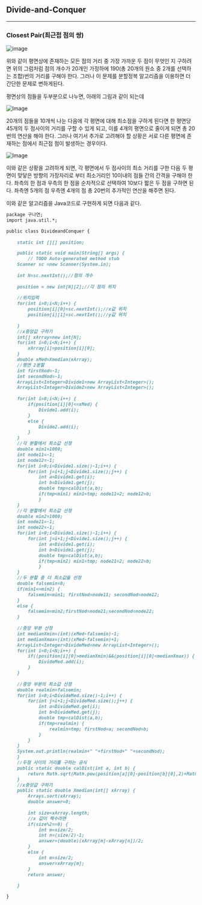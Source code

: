 ## Divide-and-Conquer

___
### Closest Pair(최근접 점의 쌍)

![image](https://img1.daumcdn.net/thumb/R300x0/?fname=https://k.kakaocdn.net/dn/KMZYE/btqJDYLqx1u/VbJW5UVdIysK11nHFYb9I0/img.png)

위와 같이 평면상에 존재하는 모든 점의 거리 중 가장 가까운 두 점이 무엇인 지 구하려면 위의 그럼처럼 점의 개수가 20개인 가정하에 190(총 20개의 원소 중 2개를 선택하는 조합)번의 거리를 구해야 한다. 그러나 이 문제를 분할정복 알고리즘을 이용하면 더 간단한 문제로 변하게된다.


평면상의 점들을 두부분으로 나누면, 아래의 그림과 같이 되는데

![Image](https://encrypted-tbn0.gstatic.com/images?q=tbn:ANd9GcRXlYKDYZoc2msL7X5crOkFe-U6TcVqxRPSa9zsef5iwJF9vyYe4YgUCl7oOFoUAfiPRiU&usqp=CAU)

20개의 점들을 10개씩 나눈 다음에 각 평면에 대해 최소점을 구하게 된다면 한 평면당 45개의 두 점사이의 거리를 구할 수 있게 되고, 이를 4개의 평면으로 줄이게 되면 총 20번의 연산을 해야 한다. 그러나 여기서 추가로 고려해야 할 상황은 서로 다른 평면에 존재하는 점에서 최근접 점이 발생하는 경우이다.

![Image](https://post-phinf.pstatic.net/MjAyMDA5MjVfMTMx/MDAxNjAxMDM5NzY2NDYw.e_XcSRSoy056cLctFzPc1F6aVyn__SW1L47iSuJzCLEg.3E3HfVIVqsrLdCzN5ZpNMiq2j-wtbYuZTjk-8acAMc4g.PNG/image.png?type=w1200)

이와 같은 상황을 고려하게 되면, 각 평면에서 두 점사이의 최소 거리를 구한 다음 두 평면이 맞닿은 방향의 가장자리로 부터 최소거리인 10이내의 점들 간의 간격을 구해야 한다. 좌측의 한 점과 우측의 한 점을 순차적으로 선택하여 10보다 짧은 두 점을 구하면 된다. 좌측엔 5개의 점 우측엔 4개의 점 총 20번의 추가적인 연산을 해주면 된다.

이와 같은 알고리즘을 Java코드로 구현하게 되면 다음과 같다.
```markdown
package 구나연;
import java.util.*;

public class DivideandConquer {
	
	static int [][] position;

	public static void main(String[] args) {
		// TODO Auto-generated method stub
    Scanner sc =new Scanner(System.in);
    
    int N=sc.nextInt();//점의 개수
    
    position = new int[N][2];//각 점의 위치
    
    //위치입력
    for(int i=0;i<N;i++) {
    	position[i][0]=sc.nextInt();//x값 위치
    	position[i][1]=sc.nextInt();//y값 위치
    	
    }
    //x중앙값 구하기
    int[] xArray=new int[N];
    for(int i=0;i<N;i++) {
    	xArray[i]=position[i][0];
    }
    double xMed=Xmedian(xArray);
    //평면 2분할
    int firstNod=-1;
    int secondNod=-1;
    ArrayList<Integer>Divide1=new ArrayList<Integer>();
    ArrayList<Integer>Divide2=new ArrayList<Integer>();
    
    for(int i=0;i<N;i++) {
    	if(position[i][0]<=xMed) {
    		Divide1.add(i);
    	}
    	else {
    		Divide2.add(i);
    	}
    }
    //각 분할에서 최소값 선정
    double min1=1000;
    int node11=-1;
    int node12=-1;
    for(int i=0;i<Divide1.size()-1;i++) {
    	for(int j=i+1;j<Divide1.size();j++) {
    		int a=Divide1.get(i);
    		int b=Divide1.get(j);
    		double tmp=calDist(a,b);
    		if(tmp<min1) min1=tmp; node11=2; node12=b;
    		}
    }
    //각 분할에서 최소값 선정
    double min2=1000;
    int node21=-1;
    int node22=-1;
    for(int i=0;i<Divide1.size()-1;i++) {
    	for(int j=i+1;j<Divide1.size();j++) {
    		int a=Divide1.get(i);
    		int b=Divide1.get(j);
    		double tmp=calDist(a,b);
    		if(tmp<min2) min1=tmp; node21=2; node22=b;
    		}
    }
    //두 분할 중 더 최소값을 선정
    double falsemin=0;
    if(min1<=min2) {
    	falsemin=min1; firstNod=node11; secondNod=node12;
    }
    else {
    	falsemin=min2;firstNod=node21;secondNod=node22;
    }
    
    //중앙 부분 산정
    int medianXmin=(int)(xMed-falsemin)-1;
    int medianXmax=(int)(xMed-falsemin)+1;
    ArrayList<Integer>DivideMed=new ArrayList<Integer>();
    for(int i=0;i<N;i++) {
    	if((position[i][0]>medianXmin)&&(position[i][0]<medianXmax)) {
    		DivideMed.add(i);
    	}
    }
    
    //중앙 부분의 최소값 산정
    double realmin=falsemin;
    for(int i=0;i<DivideMed.size()-1;i++) {
    	for(int j=i+1;j<DivideMed.size();j++) {
    		int a=DivideMed.get(i);
    		int b=DivideMed.get(j);
    		double tmp=calDist(a,b);
    		if(tmp<realmin) {
    			realmin=tmp; firstNod=a; secondNod=b;
    		}
    	}
    }
    System.out.println(realmin+" "+firstNod+" "+secondNod);
	}
	//두점 사이의 거리를 구하는 공식
	public static double calDist(int a, int b) {
		return Math.sqrt(Math.pow(position[a][0]-position[b][0],2)+Math.pow(position[a][1]-position[b][1],2));
	}
	//x중앙값 구하기
	public static double Xmedian(int[] xArray) {
		Arrays.sort(xArray);
		double answer=0;
		
		int size=xArray.length;
		//x 값이 짝수라면
		if(size%2==0) {
			int m=size/2;
			int n=(size/2)-1;
			answer=(double)(xArray[m]-xArray[n])/2;
		}
		else {
			int m=size/2;
			answer=xArray[m];
		}
		return answer;
		
	}

}
  ```
